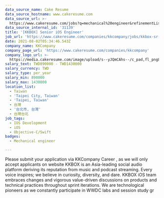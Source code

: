 ```yaml
---
data_source_name: Cake Resume
data_source_hostname: www.cakeresume.com
data_source_url: >-
  https://www.cakeresume.com/jobs?q=mechanical%20engineer&refinementList%5Blang_name%5D%5B0%5D=English&refinementList%5Bsalary_type%5D=per_year&range%5Bsalary_range%5D%5Bmin%5D=1000000&page=3
data_source_internal_id: '31139'
title: '[KKBOX] Senior iOS Engineer'
job_url: 'https://www.cakeresume.com/companies/kkcompany/jobs/kkbox-sr-ios-developer'
date: 2021-08-02T05:34:46.543Z
company_name: KKCompany
company_page_url: 'https://www.cakeresume.com/companies/kkcompany'
company_logo_url: >-
  https://media.cakeresume.com/image/upload/s--yJQmCAhs--/c_pad,fl_png8,h_200,w_200/v1637561973/kxxyllrqxnxut3jg0vup.png
salary_text: TWD890000 - TWD1430000
salary_currency: TWD
salary_type: per_year
salary_min: 890000
salary_max: 1430000
location_list:
  - Taiwan
  - 'Taipei City, Taiwan'
  - 'Taipei, Taiwan'
  - 台灣
  - '台北市, 台灣'
  - 台灣台北
job_tags:
  - IOS Development
  - iOS
  - Objective-C/Swift
badges:
  - Mechanical engineer

---
```


Please submit your application via KKCompany Career , as we will only accept applicants on website KKBOX is an Asia-leading social audio platform deriving its reputation from music and podcast streaming. Every voice inspires; we believe in curiosity, diversity, and dare. KKBOX iOS team embraces changes and vigorous value-driven discussions on products and technical practices throughout sprint iterations. We are technological pioneers as we constantly participate in WWDC labs and session study gr